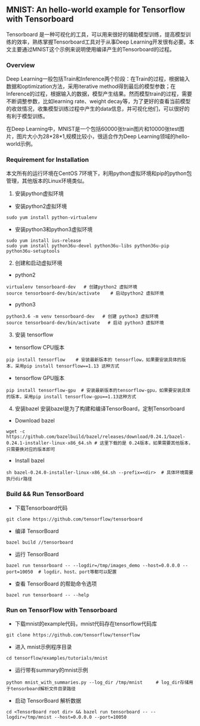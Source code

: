 ## MNIST: An hello-world example for Tensorflow with Tensorboard
Tensorboard 是一种可视化的工具，可以用来很好的辅助模型训练，提高模型训练的效率，熟练掌握Tensorboard工具对于从事Deep Learning开发很有必要。本文主要通过MNIST这个示例来说明使用编译产生的Tensorboard的过程。
### Overview
Deep Learning一般包括Train和Inference两个阶段：在Train的过程，根据输入数据和optimization方法，采用iterative method得到最后的模型参数；在Inference的过程，根据输入的数据，模型产生结果。然而模型train的过程，需要不断调整参数，比如learning rate、weight decay等，为了更好的查看当前模型的收敛情况，收集模型训练过程中产生的data信息，并可视化他们，可以很好的有利于模型训练。

在Deep Learning中，MNIST是一个包括60000张train图片和10000张test图片，图片大小为28\*28\*1,规模比较小，很适合作为Deep Learning领域的hello-world示例。
### Requirement for Installation
本文所有的运行环境在CentOS 7环境下，利用python虚拟环境和pip的python包管理，其他版本的Linux环境类似。
1. 安装python虚拟环境
* 安装python2虚拟环境 
``` Install python2 virtual environment 
sudo yum install python-virtualenv
```
* 安装python3和python3虚拟环境
``` Install python3 virtual environment
sudo yum install ius-release 
sudo yum install python36u-devel python36u-libs python36u-pip python36u-setuptools
```
2. 创建和启动虚拟环境
* python2
``` create and activate python virtual environment 
virtualenv tensorboard-dev   # 创建python2 虚拟环境
source tensorboard-dev/bin/activate    # 启动python2 虚拟环境
```
* python3
``` create and activate python virtual environment
python3.6 -m venv tensorboard-dev   # 创建 python3 虚拟环境 
source tensorboard-dev/bin/activate   # 启动 python3 虚拟环境
```
3. 安装 tensorflow
* tensorflow CPU版本
``` install tensorflow-cpu 
pip install tensorflow    # 安装最新版本的 tensorflow，如果要安装具体的版本，采用pip install tensorflow==1.13 这种方式
```
* tensorflow GPU版本
``` install tensorflow-gpu
pip install tensorflow-gpu  # 安装最新版本的tensorflow-gpu，如果要安装具体的版本，采用pip install tensorflow-gpu==1.13这种方式
```
4. 安装bazel
安装bazel是为了构建和编译TensorBoard，定制Tensorboard
* Download bazel 
```
wget -c https://github.com/bazelbuild/bazel/releases/download/0.24.1/bazel-0.24.1-installer-linux-x86_64.sh # 这里下载的是 0.24版本，如果需要其他版本，只需要换对应的版本即可
```
* Install bazel
``` install bazel
sh bazel-0.24.0-installer-linux-x86_64.sh --prefix=<dir>  # 具体环境需要执行dir路径
```
### Build && Run TensorBoard 
* 下载Tensorboard代码
``` Download Tensorboard 
git clone https://github.com/tensorflow/tensorboard
```
* 编译 TensorBoard 
``` compile Tensorboard
bazel build //tensorboard
```
* 运行 TensorBoard
``` run TensorBoard
bazel run tensorboard -- --logdir=/tmp/images_demo --host=0.0.0.0 --port=10050  # logdir、host、port等都可以配置
```
* 查看 TensorBoard 的帮助命令选项 
``` help tensorboard
bazel run tensorboard -- --help
```
### Run on TensorFlow with Tensorboard
* 下载mnist的example代码，mnist代码存在tensorflow代码库 
```
git clone https://github.com/tensorflow/tensorflow
```
* 进入 mnist示例程序目录
```
cd tensorflow/examples/tutorials/mnist
```
* 运行带有summary的mnist示例
```
python mnist_with_summaries.py --log_dir /tmp/mnist     # log_dir存储用于tensorboard解析文件目录路径
```
* 启动 TensorBoard 解析数据
```
cd <TensorBoard root dir> && bazel run tensorboard -- --logdir=/tmp/mnist --host=0.0.0.0 --port=10050 
```
